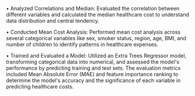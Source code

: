 • Analyzed Correlations and Median: Evaluated the correlation between different variables and calculated the median healthcare cost to understand data distribution and central tendency.

• Conducted Mean Cost Analysis: Performed mean cost analysis across several categorical variables like sex, smoker status, region, age, BMI, and number of children to identify patterns in healthcare expenses.

• Trained and Evaluated a Model: Utilized an Extra Trees Regressor model, transforming categorical data into numerical, and assessed the model's performance by predicting training and test sets. The evaluation metrics included Mean Absolute Error (MAE) and feature importance ranking to determine the model's accuracy and the significance of each variable in predicting healthcare costs.
